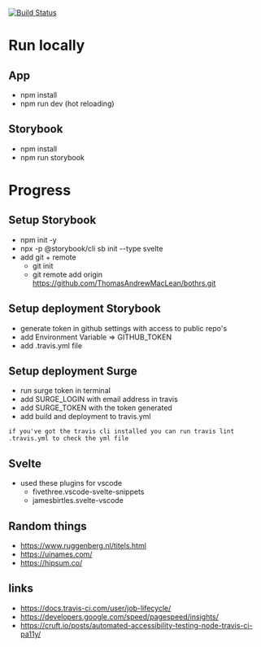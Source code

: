 [![Build Status](https://travis-ci.org/ThomasAndrewMacLean/patient-companion-app.svg?branch=master)](https://travis-ci.org/ThomasAndrewMacLean/patient-companion-app)

# Run locally

## App

- npm install
- npm run dev (hot reloading)

## Storybook

- npm install
- npm run storybook

# Progress

## Setup Storybook
- npm init -y
- npx -p @storybook/cli sb init --type svelte
- add git + remote
    - git init
    - git remote add origin https://github.com/ThomasAndrewMacLean/bothrs.git

## Setup deployment Storybook
- generate token in github settings with access to public repo's
- add Environment Variable => GITHUB_TOKEN
- add .travis.yml file

## Setup deployment Surge
- run surge token in terminal 
- add SURGE_LOGIN with email address in travis
- add SURGE_TOKEN with the token generated
- add build and deployment to travis.yml

`if you've got the travis cli installed you can run travis lint .travis.yml to check the yml file`

## Svelte
- used these plugins for vscode
    - fivethree.vscode-svelte-snippets
    - jamesbirtles.svelte-vscode

## Random things
- https://www.ruggenberg.nl/titels.html
- https://uinames.com/
- https://hipsum.co/

## links

- https://docs.travis-ci.com/user/job-lifecycle/
- https://developers.google.com/speed/pagespeed/insights/
- https://cruft.io/posts/automated-accessibility-testing-node-travis-ci-pa11y/
